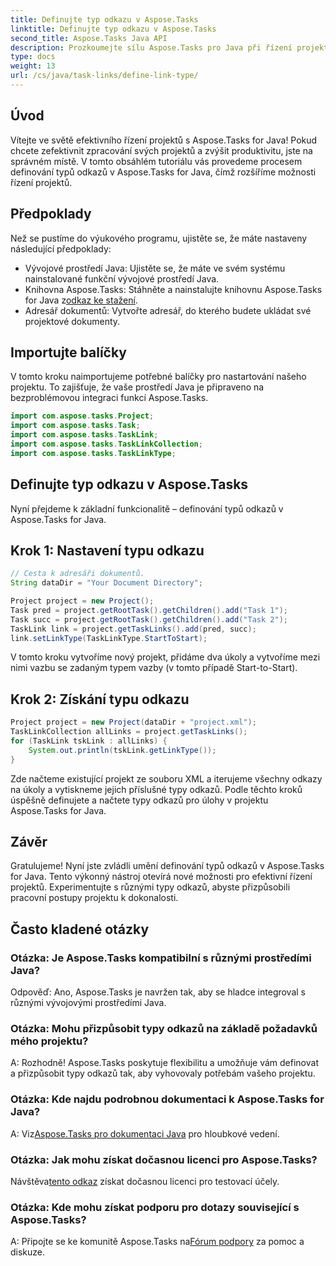 ```yaml
---
title: Definujte typ odkazu v Aspose.Tasks
linktitle: Definujte typ odkazu v Aspose.Tasks
second_title: Aspose.Tasks Java API
description: Prozkoumejte sílu Aspose.Tasks pro Java při řízení projektů. Definujte a přizpůsobte typy odkazů bez námahy pomocí našeho podrobného výukového programu.
type: docs
weight: 13
url: /cs/java/task-links/define-link-type/
---
```

## Úvod
Vítejte ve světě efektivního řízení projektů s Aspose.Tasks for Java! Pokud chcete zefektivnit zpracování svých projektů a zvýšit produktivitu, jste na správném místě. V tomto obsáhlém tutoriálu vás provedeme procesem definování typů odkazů v Aspose.Tasks for Java, čímž rozšíříme možnosti řízení projektů.
## Předpoklady
Než se pustíme do výukového programu, ujistěte se, že máte nastaveny následující předpoklady:
- Vývojové prostředí Java: Ujistěte se, že máte ve svém systému nainstalované funkční vývojové prostředí Java.
-  Knihovna Aspose.Tasks: Stáhněte a nainstalujte knihovnu Aspose.Tasks for Java z[odkaz ke stažení](https://releases.aspose.com/tasks/java/).
- Adresář dokumentů: Vytvořte adresář, do kterého budete ukládat své projektové dokumenty.
## Importujte balíčky
V tomto kroku naimportujeme potřebné balíčky pro nastartování našeho projektu. To zajišťuje, že vaše prostředí Java je připraveno na bezproblémovou integraci funkcí Aspose.Tasks.
```java
import com.aspose.tasks.Project;
import com.aspose.tasks.Task;
import com.aspose.tasks.TaskLink;
import com.aspose.tasks.TaskLinkCollection;
import com.aspose.tasks.TaskLinkType;
```
## Definujte typ odkazu v Aspose.Tasks
Nyní přejdeme k základní funkcionalitě – definování typů odkazů v Aspose.Tasks for Java.
## Krok 1: Nastavení typu odkazu
```java
// Cesta k adresáři dokumentů.
String dataDir = "Your Document Directory";

Project project = new Project();
Task pred = project.getRootTask().getChildren().add("Task 1");
Task succ = project.getRootTask().getChildren().add("Task 2");
TaskLink link = project.getTaskLinks().add(pred, succ);
link.setLinkType(TaskLinkType.StartToStart);
```
V tomto kroku vytvoříme nový projekt, přidáme dva úkoly a vytvoříme mezi nimi vazbu se zadaným typem vazby (v tomto případě Start-to-Start).
## Krok 2: Získání typu odkazu
```java
Project project = new Project(dataDir + "project.xml");
TaskLinkCollection allLinks = project.getTaskLinks();
for (TaskLink tskLink : allLinks) {
    System.out.println(tskLink.getLinkType());
}
```
Zde načteme existující projekt ze souboru XML a iterujeme všechny odkazy na úkoly a vytiskneme jejich příslušné typy odkazů.
Podle těchto kroků úspěšně definujete a načtete typy odkazů pro úlohy v projektu Aspose.Tasks for Java.
## Závěr
Gratulujeme! Nyní jste zvládli umění definování typů odkazů v Aspose.Tasks for Java. Tento výkonný nástroj otevírá nové možnosti pro efektivní řízení projektů. Experimentujte s různými typy odkazů, abyste přizpůsobili pracovní postupy projektu k dokonalosti.
## Často kladené otázky
### Otázka: Je Aspose.Tasks kompatibilní s různými prostředími Java?
Odpověď: Ano, Aspose.Tasks je navržen tak, aby se hladce integroval s různými vývojovými prostředími Java.
### Otázka: Mohu přizpůsobit typy odkazů na základě požadavků mého projektu?
A: Rozhodně! Aspose.Tasks poskytuje flexibilitu a umožňuje vám definovat a přizpůsobit typy odkazů tak, aby vyhovovaly potřebám vašeho projektu.
### Otázka: Kde najdu podrobnou dokumentaci k Aspose.Tasks for Java?
 A: Viz[Aspose.Tasks pro dokumentaci Java](https://reference.aspose.com/tasks/java/) pro hloubkové vedení.
### Otázka: Jak mohu získat dočasnou licenci pro Aspose.Tasks?
 Návštěva[tento odkaz](https://purchase.aspose.com/temporary-license/) získat dočasnou licenci pro testovací účely.
### Otázka: Kde mohu získat podporu pro dotazy související s Aspose.Tasks?
 A: Připojte se ke komunitě Aspose.Tasks na[Fórum podpory](https://forum.aspose.com/c/tasks/15) za pomoc a diskuze.